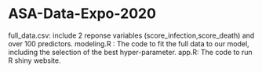 # ASA-Data-Expo-2020

full_data.csv: include 2 reponse variables (score_infection,score_death) and over 100 predictors.
modeling.R : The code to fit the full data to our model, including the selection of the best hyper-parameter.
app.R: The code to run R shiny website.
